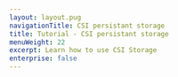 ```yaml
---
layout: layout.pug
navigationTitle: CSI persistant storage
title: Tutorial - CSI persistant storage
menuWeight: 22
excerpt: Learn how to use CSI Storage
enterprise: false
---
```


